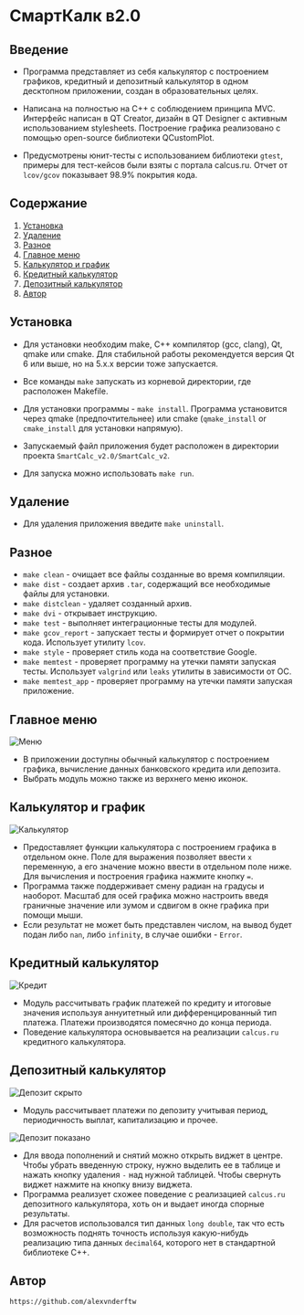 # СмартКалк в2.0

## Введение

- Программа представляет из себя калькулятор с построением графиков, кредитный и депозитный калькулятор в одном десктопном приложении, создан в образовательных целях.
- Написана на полностью на C++ с соблюдением принципа MVC. Интерфейс написан в QT Creator, дизайн в QT Designer с активным использованием stylesheets. Построение графика реализовано с помощью open-source библиотеки QCustomPlot.

- Предусмотрены юнит-тесты с использованием библиотеки `gtest`, примеры для тест-кейсов были взяты с портала calcus.ru. Отчет от `lcov/gcov` показывает 98.9% покрытия кода.

## Содержание

1. [Установка](#установка)
2. [Удаление](#удаление)
3. [Разное](#разное)
4. [Главное меню](#главное-меню)
5. [Калькулятор и график](#калькулятор-и-график)
6. [Кредитный калькулятор](#кредитный-калькулятор)
7. [Депозитный калькулятор](#депозитный-калькулятор)
8. [Автор](#автор)

## Установка

- Для установки необходим make, C++ компилятор (gcc, clang), Qt, qmake или cmake. Для стабильной работы рекомендуется версия Qt 6 или выше, но на 5.x.x версии тоже запускается.
- Все команды `make` запускать из корневой директории, где расположен Makefile.

- Для установки программы - `make install`. Программа установится через qmake (предпочтительнее) или cmake (`qmake_install` or `cmake_install` для установки напрямую).
- Запускаемый файл приложения будет расположен в директории проекта `SmartCalc_v2.0/SmartCalc_v2`.
- Для запуска можно использовать `make run`.

## Удаление

- Для удаления приложения введите `make uninstall`.

## Разное

- `make clean` - очищает все файлы созданные во время компиляции.
- `make dist` - создает архив `.tar`, содержащий все необходимые файлы для установки.
- `make distclean` - удаляет созданный архив.
- `make dvi` - открывает инструкцию.
- `make test` - выполняет интеграционные тесты для модулей.
- `make gcov_report` - запускает тесты и формирует отчет о покрытии кода. Использует утилиту `lcov`.
- `make style` - проверяет стиль кода на соответствие Google.
- `make memtest` - проверяет программу на утечки памяти запуская тесты. Использует `valgrind` или `leaks` утилиты в зависимости от ОС.
- `make memtest_app` - проверяет программу на утечки памяти запуская приложение.

## Главное меню

![Меню](./misc/images/1_menu.png "Меню")

- В приложении доступны обычный калькулятор с построением графика, вычисление данных банковского кредита или депозита.
- Выбрать модуль можно также из верхнего меню иконок.

## Калькулятор и график

![Калькулятор](./misc/images/2_calculator.png "Калькулятор")

- Предоставляет функции калькулятора с построением графика в отдельном окне. Поле для выражения позволяет ввести `x` переменную, а его значение можно ввести в отдельном поле ниже. Для вычисления и построения графика нажмите кнопку `=`.
- Программа также поддерживает смену радиан на градусы и наоборот. Масштаб для осей графика можно настроить введя граничные значение или зумом и сдвигом в окне графика при помощи мыши.
- Если результат не может быть представлен числом, на вывод будет подан либо `nan`, либо `infinity`, в случае ошибки - `Error`.

## Кредитный калькулятор

![Кредит](./misc/images/3_credit.png "Кредит")

- Модуль рассчитывать график платежей по кредиту и итоговые значения используя аннуитетный или дифференцированный тип платежа. Платежи производятся помесячно до конца периода.
- Поведение калькулятора основывается на реализации `calcus.ru` кредитного калькулятора.

## Депозитный калькулятор

![Депозит скрыто](./misc/images/4_deposit_hide.png "Депозит скрыто")

- Модуль рассчитывает платежи по депозиту учитывая период, периодичность выплат, капитализацию и прочее.

![Депозит показано](./misc/images/5_deposit_show.png "Депозит показано")

- Для ввода пополнений и снятий можно открыть виджет в центре. Чтобы убрать введенную строку, нужно выделить ее в таблице и нажать кнопку удаления `-` над нужной таблицей. Чтобы свернуть виджет нажмите на кнопку внизу виджета.
- Программа реализует схожее поведение с реализацией `calcus.ru` депозитного калькулятора, хоть он и выдает иногда спорные результаты.
- Для расчетов использовался тип данных `long double`, так что есть возможность поднять точность используя какую-нибудь реализацию типа данных `decimal64`, которого нет в стандартной библиотеке C++.

## Автор

`https://github.com/alexvnderftw`